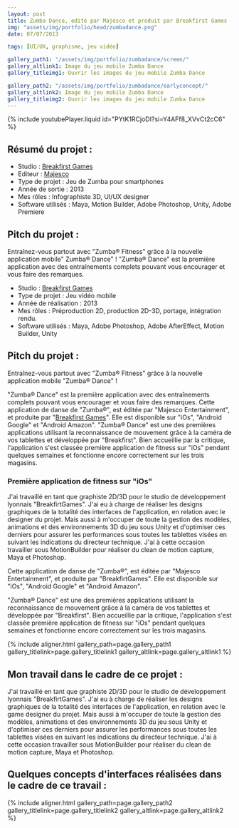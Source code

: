 ```yaml
---
layout: post
title: Zumba Dance, edité par Majesco et produit par Breakfirst Games
img: "assets/img/portfolio/head/zumbadance.png"
date: 07/07/2013

tags: [UI/UX, graphisme, jeu vidéo]

gallery_path1: "/assets/img/portfolio/zumbadance/screen/"
gallery_altlink1: Image du jeu mobile Zumba Dance
gallery_titleimg1: Ouvrir les images du jeu mobile Zumba Dance

gallery_path2: "/assets/img/portfolio/zumbadance/earlyconcept/"
gallery_altlink2: Image du jeu mobile Zumba Dance
gallery_titleimg2: Ouvrir les images du jeu mobile Zumba Dance
---
```


{% include youtubePlayer.liquid id="PYtK1RCjoDI?si=Y4AFf8_XVvCt2cC6" %}  

## Résumé du projet :
  - Studio : [Breakfirst Games]({{site.data.links.breakfirstgames}})
  - Editeur : [Majesco]({{site.data.links.majesco}})
  - Type de projet : Jeu de Zumba pour smartphones
  - Année de sortie : 2013
  - Mes rôles : Infographiste 3D, UI/UX designer
  - Software utilisés : Maya, Motion Builder, Adobe Photoshop, Unity, Adobe Premiere

## Pitch du projet :
Entraînez-vous partout avec "Zumba® Fitness" grâce à la nouvelle application mobile" Zumba® Dance" ! "Zumba® Dance" est la première application avec des entraînements complets pouvant vous encourager et vous faire des remarques.
  - Studio : [Breakfirst Games]({{site.data.links.breakfirstgames}})
  - Type de projet : Jeu vidéo mobile
  - Année de réalisation : 2013
  - Mes rôles : Préproduction 2D, production 2D-3D, portage, intégration rendu.
  - Software utilisés : Maya, Adobe Photoshop, Adobe AfterEffect, Motion Builder, Unity

## Pitch du projet :
Entraînez-vous partout avec "Zumba® Fitness" grâce à la nouvelle application mobile "Zumba® Dance" ! 

"Zumba® Dance" est la première application avec des entraînements complets pouvant vous encourager et vous faire des remarques.
Cette application de danse de "Zumba®", est éditée par "Majesco Entertainment", et produite par "[Breakfirst Games]({{site.data.links.breakfirstgames}})". Elle est disponible sur  "iOs", "Android Google" et "Android Amazon". "Zumba® Dance" est une des premières applications utilisant la reconnaissance de mouvement grâce à la caméra de vos tablettes et développée par "Breakfirst". Bien accueillie par la critique, l'application s'est classée première application de fitness sur "iOs" pendant quelques semaines et fonctionne encore correctement sur les trois magasins.

### Première application de fitness sur "iOs"

J'ai travaillé en tant que graphiste 2D/3D pour le studio de développement lyonnais "BreakfirtGames". J'ai eu à charge de réaliser les designs graphiques de la totalité des interfaces de l'application, en relation avec le designer du projet. Mais aussi à m'occuper de toute la gestion des modèles, animations et des environnements 3D du jeu sous Unity et d'optimiser ces derniers pour assurer les performances sous toutes les tablettes visées en suivant les indications du directeur technique. J'ai à cette occasion travailler sous MotionBuilder pour réaliser du clean de motion capture, Maya et Photoshop.

Cette application de danse de "Zumba®", est éditée par "Majesco Entertainment", et produite par "BreakfirtGames". Elle est disponible sur  "iOs", "Android Google" et "Android Amazon". 

"Zumba® Dance" est une des premières applications utilisant la reconnaissance de mouvement grâce à la caméra de vos tablettes et développée par "Breakfirst". Bien accueillie par la critique, l'application s'est classée première application de fitness sur "iOs" pendant quelques semaines et fonctionne encore correctement sur les trois magasins.

{% include aligner.html gallery_path=page.gallery_path1 gallery_titlelink=page.gallery_titlelink1 gallery_altlink=page.gallery_altlink1 %}

## Mon travail dans le cadre de ce projet :

J'ai travaillé en tant que graphiste 2D/3D pour le studio de développement lyonnais "BreakfirtGames". J'ai eu à charge de réaliser les designs graphiques de la totalité des interfaces de l'application, en relation avec le game designer du projet. Mais aussi à m'occuper de toute la gestion des modèles, animations et des environnements 3D du jeu sous Unity et d'optimiser ces derniers pour assurer les performances sous toutes les tablettes visées en suivant les indications du directeur technique. J'ai à cette occasion travailler sous MotionBuilder pour réaliser du clean de motion capture, Maya et Photoshop.

## Quelques concepts d'interfaces réalisées dans le cadre de ce travail :

{% include aligner.html gallery_path=page.gallery_path2 gallery_titlelink=page.gallery_titlelink2 gallery_altlink=page.gallery_altlink2 %}
